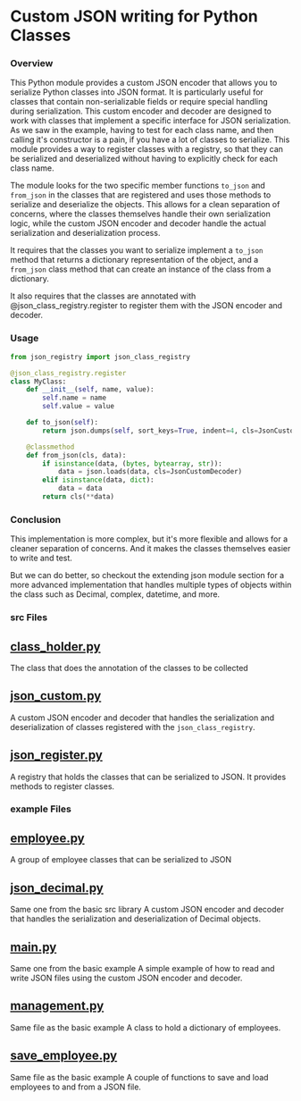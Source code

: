 # Custom JSON writing for Python Classes
### Overview
This Python module provides a custom JSON encoder that allows you to serialize Python classes into JSON format. It is
particularly useful for classes that contain non-serializable fields or require special handling during serialization.
This custom encoder and decoder are designed to work with classes that implement a specific interface for JSON
serialization. As we saw in the example, having to test for each class name, and then calling it's constructor is a
pain, if you have a lot of classes to serialize. This module provides a way to register classes with a registry, so that
they can be serialized and deserialized without having to explicitly check for each class name.

The module looks for the two specific member functions `to_json` and `from_json` in the classes that are registered and
uses those methods to serialize and deserialize the objects. This allows for a clean separation of concerns, where the
classes themselves handle their own serialization logic, while the custom JSON encoder and decoder handle the actual
serialization and deserialization process.

It requires that the classes you want to serialize implement a `to_json` method that returns a dictionary representation
of the object, and a `from_json` class method that can create an instance of the class from a dictionary.

It also requires that the classes are annotated with @json_class_registry.register to register them with the JSON 
encoder and decoder.

### Usage

```python
from json_registry import json_class_registry

@json_class_registry.register
class MyClass:
    def __init__(self, name, value):
        self.name = name
        self.value = value

    def to_json(self):
        return json.dumps(self, sort_keys=True, indent=4, cls=JsonCustomEncoder)

    @classmethod
    def from_json(cls, data):
        if isinstance(data, (bytes, bytearray, str)):
            data = json.loads(data, cls=JsonCustomDecoder)
        elif isinstance(data, dict):
            data = data
        return cls(**data)
```

### Conclusion
This implementation is more complex, but it's more flexible and allows for a cleaner separation of concerns. And it
makes the classes themselves easier to write and test.

But we can do better, so checkout the extending json module section for a more advanced implementation that handles
multiple types of objects within the class such as Decimal, complex, datetime, and more.


### src Files

## [class_holder.py](src/class_holder.py)
The class that does the annotation of the classes to be collected

## [json_custom.py](src/json_custom.py)
A custom JSON encoder and decoder that handles the serialization and deserialization of classes registered with the
`json_class_registry`.

## [json_register.py](src/json_register.py)
A registry that holds the classes that can be serialized to JSON. It provides methods to register classes.

### example Files

## [employee.py](example/employee.py)
A group of employee classes that can be serialized to JSON

## [json_decimal.py](../basic/src/json_decimal.py)
Same one from the basic src library
A custom JSON encoder and decoder that handles the serialization and deserialization of Decimal objects.

## [main.py](../basic/example/main.py)
Same one from the basic example
A simple example of how to read and write JSON files using the custom JSON encoder and decoder.

## [management.py](../basic/example/management.py)
Same file as the basic example
A class to hold a dictionary of employees.

## [save_employee.py](../basic/example/save_employee.py)
Same file as the basic example
A couple of functions to save and load employees to and from a JSON file.
